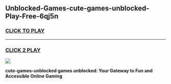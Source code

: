 
## Unblocked-Games-cute-games-unblocked-Play-Free-6qj5n
<h3>
<a href="https://premium76.site?title=cute-games-unblocked&ref=10A">CLICK TO PLAY</a></h3>
<hr>

<h3>
<a href="https://premium76.site?title=cute-games-unblocked&ref=10A">CLICK 2 PLAY</a>
  
</h3>

<a href="https://premium76.site?title=cute-games-unblocked&ref=10A"><img src="https://clearcache.store/games.png"></a>


**cute-games-unblocked games unblocked: Your Gateway to Fun and Accessible Online Gaming**
